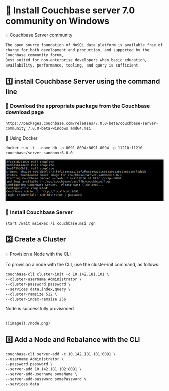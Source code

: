 # 📌 Install Couchbase server 7.0 community on Windows

💡 Couchbase Server community

```
The open source foundation of NoSQL data platform is available free of charge for both development and production, and supported by the Couchbase community forum,
Best suited for non-enterprise developers when basic education, availability, performance, tooling, and query is sufficient
```

## :one: install Couchbase Server using the command line

### 📍 Download the appropriate package from the Couchbase download page

```
https://packages.couchbase.com/releases/7.0.0-beta/couchbase-server-community_7.0.0-beta-windows_amd64.msi
```
📌 Using Docker 

```
docker run -t --name db -p 8091-8094:8091-8094 -p 11210:11210 couchbase/server-sandbox:6.0.0
```
![image](./couchbase.png)


### 📍 Install Couchbase Server

```
start /wait msiexec /i couchbase.msi /qn
```

## :two: Create a Cluster

💡 Provision a Node with the CLI

To provision a node with the CLI, use the cluster-init command, as follows:

```
couchbase-cli cluster-init -c 10.142.181.101 \
--cluster-username Administrator \
--cluster-password password \
--services data,index,query \
--cluster-ramsize 512 \
--cluster-index-ramsize 256
```
Node is successfully provisioned
```

![image](./node.png)

```

## :three: Add a Node and Rebalance with the CLI

```
couchbase-cli server-add -c 10.142.181.101:8091 \
--username Administrator \
--password password \
--server-add 10.142.181.102:8091 \
--server-add-username someName \
--server-add-password somePassword \
--services data
```
